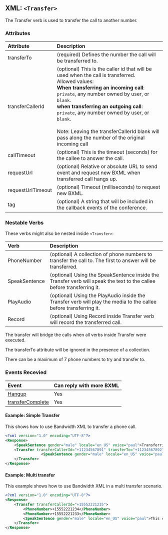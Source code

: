 
## XML: `<Transfer>`
The Transfer verb is used to transfer the call to another number.


### Attributes
| Attribute         | Description                                                                                                                                                                                                                                                                                                                                                                                                          |
|:------------------|:---------------------------------------------------------------------------------------------------------------------------------------------------------------------------------------------------------------------------------------------------------------------------------------------------------------------------------------------------------------------------------------------------------------------|
| transferTo        | (required) Defines the number the call will be transferred to.                                                                                                                                                                                                                                                                                                                                                       |
| transferCallerId  | (optional) This is the caller id that will be used when the call is transferred.<br> Allowed values: <br>**When transferring an incoming call**: <br> `private`, any number owned by user, or `blank`. <br>**when transferring an outgoing call**: <br> `private`, any number owned by user, or `blank`. <br> <br> Note: Leaving the transferCallerId blank will pass along the number of the original incoming call |
| callTimeout       | (optional) This is the timeout (seconds) for the callee to answer the call.                                                                                                                                                                                                                                                                                                                                          |
| requestUrl        | (optional) Relative or absolute URL to send event and request new BXML when transferred call hangs up.                                                                                                                                                                                                                                                                                                               |
| requestUrlTimeout | (optional) Timeout (milliseconds) to request new BXML.                                                                                                                                                                                                                                                                                                                                                               |
| tag               | (optional) A string that will be included in the callback events of the conference.                                                                                                                                                                                                                                                                                                                                  |


### Nestable Verbs
These verbs might also be nested inside `<Transfer>`:

| Verb          | Description                                                                                                           |
|:--------------|:----------------------------------------------------------------------------------------------------------------------|
| PhoneNumber   | (optional) A collection of phone numbers to transfer the call to. The first to answer will be transferred.            |
| SpeakSentence | (optional) Using the SpeakSentence inside the Transfer verb will speak the text to the callee before transferring it. |
| PlayAudio     | (optional) Using the PlayAudio inside the Transfer verb will play the media to the callee before transferring it.     |
| Record        | (optional) Using Record inside Transfer verb will record the transferred call.                                        |



<aside class="alert general small"><p>The transfer will bridge the calls when all verbs inside Transfer were executed.</p></aside>
<aside class="alert general small"><p>The transferTo attribute will be ignored in the presence of a <PhoneNumber> collection.</p></aside>
<aside class="alert general small"><p>There can be a maximum of 7 phone numbers to try and transfer to.</p></aside>

### Events Recevied

| Event                                                                             | Can reply with more BXML |
|:----------------------------------------------------------------------------------|:-------------------------|
| [Hangup](http://dev.bandwidth.com/ap-docs/bxml/callBacks/hangup.html)             | Yes                      |
| [transferComplete](http://dev.bandwidth.com/ap-docs/bxml/callBacks/transfer.html) | Yes                      |


#### Example: Simple Transfer
This shows how to use Bandwidth XML to transfer a phone call.


```XML
<?xml version="1.0" encoding="UTF-8"?>
<Response>
	<SpeakSentence gender="male" locale="en_US" voice="paul">Transferring your call, please wait.</SpeakSentence>
	<Transfer transferCallerId="+11234567891" transferTo="+11234567892">
				<SpeakSentence gender="male" locale="en_US" voice="paul">Inner speak sentence.</SpeakSentence>
	</Transfer>
</Response>
```

#### Example: Multi transfer
This example shows how to use Bandwidth XML in a multi transfer scenario.

```XML
<?xml version="1.0" encoding="UTF-8"?>
<Response>
	<Transfer transferCallerId="+15552221235">
		<PhoneNumber>+15552221234</PhoneNumber>
		<PhoneNumber>+15552221233</PhoneNumber>
		<SpeakSentence gender="male" locale="en_US" voice="paul">This call has been forwarded.</SpeakSentence>
	</Transfer>
</Response>

```


